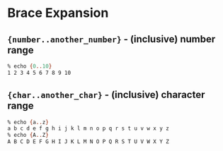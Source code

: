 # Brace Expansion

## `{number..another_number}` - (inclusive) number range

```sh
% echo {0..10}
1 2 3 4 5 6 7 8 9 10
```

## `{char..another_char}` - (inclusive) character range

```sh
% echo {a..z}
a b c d e f g h i j k l m n o p q r s t u v w x y z
% echo {A..Z}
A B C D E F G H I J K L M N O P Q R S T U V W X Y Z
```